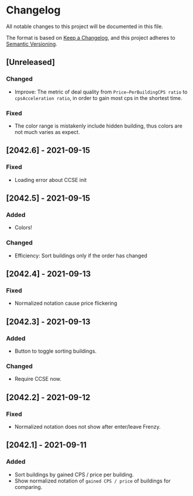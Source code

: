 # Changelog
All notable changes to this project will be documented in this file.

The format is based on [Keep a Changelog](https://keepachangelog.com/en/1.0.0/),
and this project adheres to [Semantic Versioning](https://semver.org/spec/v2.0.0.html).

## [Unreleased]
### Changed
- Improve: The metric of deal quality from `Price–PerBuildingCPS ratio` to `cpsAcceleration ratio`, in order to gain most cps in the shortest time. 
### Fixed
- The color range is mistakenly include hidden building, thus colors are not much varies as expect.

## [2042.6] - 2021-09-15
### Fixed
- Loading error about CCSE init

## [2042.5] - 2021-09-15
### Added
- Colors!

### Changed
- Efficiency: Sort buildings only if the order has changed

## [2042.4] - 2021-09-13
### Fixed
- Normalized notation cause price flickering

## [2042.3] - 2021-09-13
### Added
- Button to toggle sorting buildings.

### Changed
- Require CCSE now.

## [2042.2] - 2021-09-12
### Fixed
- Normalized notation does not show after enter/leave Frenzy.

## [2042.1] - 2021-09-11
### Added
- Sort buildings by gained CPS / price per building.
- Show normalized notation of `gained CPS / price` of buildings for comparing.
